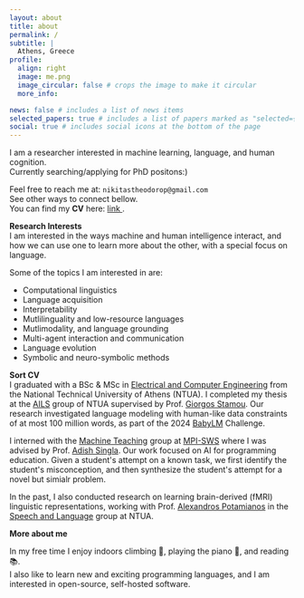 ```yaml
---
layout: about
title: about
permalink: /
subtitle: |
  Athens, Greece 
profile:
  align: right
  image: me.png
  image_circular: false # crops the image to make it circular
  more_info:

news: false # includes a list of news items
selected_papers: true # includes a list of papers marked as "selected={true}"
social: true # includes social icons at the bottom of the page
---
```


I am a researcher interested in machine learning, language, and human cognition.   
Currently searching/applying for PhD positons:)

Feel free to reach me at: `nikitastheodorop@gmail.com`   
See other ways to connect bellow.   
You can find my **CV** here: [link <i class="fa-solid fa-arrow-up-right-from-square"></i>](assets/pdf/cv_nikitas_theodoropoulos.pdf).



**Research Interests**\
I am interested in the ways machine and human intelligence interact, and how we can use one to learn more about the other, with a special focus on language.   

Some of the topics I am interested in are:
- Computational linguistics
- Language acquisition
- Interpretability
- Mutlilinguality and low-resource languages
- Mutlimodality, and language grounding
- Multi-agent interaction and communication
- Language evolution
- Symbolic and neuro-symbolic methods


**Sort CV**\
I graduated with a BSc & MSc in [Electrical and Computer Engineering](https://www.ece.ntua.gr/en) from the National Technical University of Athens (NTUA). I completed my thesis at the [AILS](https://www.ails.ece.ntua.gr/) group of NTUA supervised by Prof. [Giorgos Stamou](https://www.ece.ntua.gr/en/staff/174). Our research investigated language modeling with human-like data constraints of at most 100 million words, as part of the 2024 [BabyLM](https://babylm.github.io/) Challenge.


I interned with the [Machine Teaching](https://machineteaching.mpi-sws.org/) group at [MPI-SWS](https://www.mpi-sws.org/) where I was advised by Prof. [Adish Singla](https://machineteaching.mpi-sws.org/adishsingla.html). Our work focused on AI for programming education. Given a student's attempt on a known task, we first identify the student's misconception, and then synthesize the student's attempt for a novel but simialr problem.

In the past, I also conducted research on learning brain-derived (fMRI) linguistic representations, working with Prof. [Alexandros Potamianos](https://slp-ntua.github.io/potam/) in the [Speech and Language](https://slp-ntua.github.io/index.html) group at NTUA. 


**More about me**


<!-- I'm always looking for learning resources (for topics mentioned in my interests, and others), if you have a good resource to recommend, reach out! (In the meantime you can also check some recommended resources that I collected). -->

<!-- If there is any help/advice I can give, or you just want to chat about common interests, feel free to reach out. -->
In my free time I enjoy indoors climbing 🧗, playing the piano 🎹, and reading 📚.   
I also like to learn new and exciting programming languages, and I am interested in open-source, self-hosted software.



